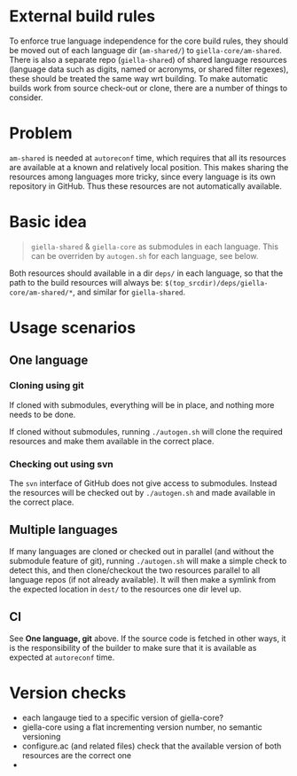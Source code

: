 # External build rules

To enforce true language independence for the core build rules, they should be moved out of each language dir (`am-shared/`) to `giella-core/am-shared`. There is also a separate repo (`giella-shared`) of shared language resources (language data such as digits, named or acronyms, or shared filter regexes), these should be treated the same way wrt building. To make automatic builds work from source check-out or clone, there are a number of things to consider.

# Problem

`am-shared` is needed at `autoreconf` time, which requires that all its resources are available at a known and relatively local position. This makes sharing the resources among languages more tricky, since every language is its own repository in GitHub. Thus these resources are not automatically available.

# Basic idea

> `giella-shared` & `giella-core` as submodules in each language. This can be overriden by `autogen.sh` for each language, see below.

Both resources should available in a dir `deps/` in each language, so that the path to the build resources will always be: `$(top_srcdir)/deps/giella-core/am-shared/*`, and similar for `giella-shared`.

# Usage scenarios

## One language

### Cloning using git

If cloned with submodules, everything will be in place, and nothing more needs to be done.

If cloned without submodules, running `./autogen.sh` will clone the required resources and make them available in the correct place.

### Checking out using svn

The `svn` interface of GitHub does not give access to submodules. Instead the resources will be checked out by `./autogen.sh` and made available in the correct place.

## Multiple languages

If many languages are cloned or checked out in parallel (and without the submodule feature of git), running `./autogen.sh` will make a simple check to detect this, and then clone/checkout the two resources parallel to all language repos (if not already available). It will then make a symlink from the expected location in `dest/` to the resources one dir level up.

## CI

See **One language, git** above. If the source code is fetched in other ways, it is the responsibility of the builder to make sure that it is available as expected at `autoreconf` time.

# Version checks

* each langauge tied to a specific version of giella-core?
* giella-core using a flat incrementing version number, no semantic versioning
* configure.ac (and related files) check that the available version of both resources are the correct one
* 